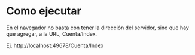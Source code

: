 # Como ejecutar
En el navegador no basta con tener la dirección del servidor, sino que hay que agregar, a la URL, Cuenta/Index.

Ej.
http://localhost:49678/Cuenta/Index
